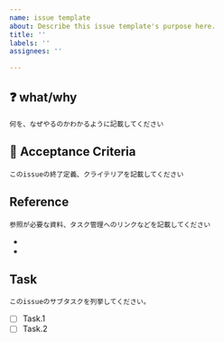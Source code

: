 ```yaml
---
name: issue template
about: Describe this issue template's purpose here.
title: ''
labels: ''
assignees: ''

---
```


## ❓ what/why
`何を、なぜやるのかわかるように記載してください`

## 💯 Acceptance Criteria
`このissueの終了定義、クライテリアを記載してください`

## Reference
`参照が必要な資料、タスク管理へのリンクなどを記載してください`

- 
-

## Task
`このissueのサブタスクを列挙してください。`

- [ ] Task.1
- [ ] Task.2
